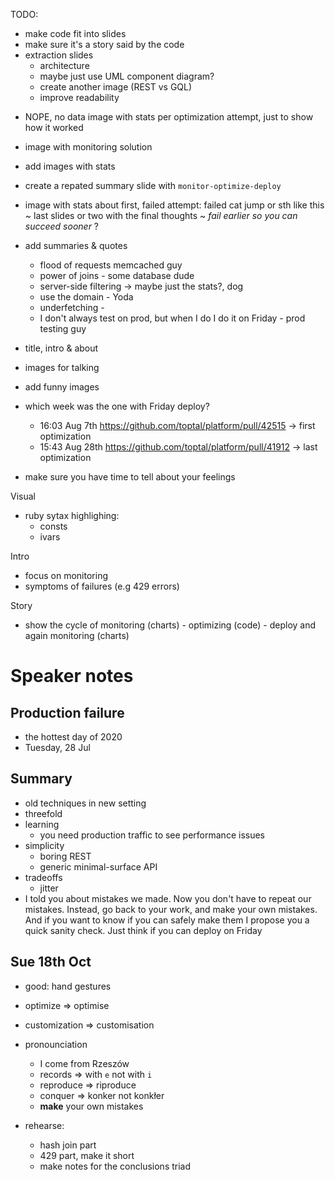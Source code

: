 TODO:

+ make code fit into slides
+ make sure it's a story said by the code
+ extraction slides
  +  architecture
    + maybe just use UML component diagram?
    + create another image (REST vs GQL)
    + improve readability
- NOPE, no data image with stats per optimization attempt, just to show how it worked
+ image with monitoring solution


+ add images with stats
+ create a repated summary slide with `monitor-optimize-deploy`

* image with stats about first, failed attempt: failed cat jump or sth like this
~ last slides or two with the final thoughts
  ~ _fail earlier so you can succeed sooner_ ?
+ add summaries & quotes
  + flood of requests  memcached guy
  + power of joins - some database dude
  + server-side filtering -> maybe just the stats?, dog
  + use the domain  - Yoda
  + underfetching -
  + I don't always test on prod, but when I do I do it on Friday - prod testing guy
+ title, intro & about
+ images for talking
+ add funny images

+ which week was the one with Friday deploy?
  * 16:03 Aug 7th https://github.com/toptal/platform/pull/42515 -> first optimization
  * 15:43 Aug 28th https://github.com/toptal/platform/pull/41912 -> last optimization
* make sure you have time to tell about your feelings

Visual
* ruby sytax highlighing:
  * consts
  * ivars


Intro
+ focus on monitoring
+ symptoms of failures (e.g 429 errors)

Story
* show the cycle of monitoring (charts) - optimizing (code) - deploy and again monitoring (charts)

# Speaker notes

## Production failure
  * the hottest day of 2020
  * Tuesday, 28 Jul

## Summary
  * old techniques in new setting
  * threefold
  * learning
    * you need production traffic to see performance issues
  * simplicity
    * boring REST
    * generic minimal-surface API
  * tradeoffs
    * jitter
  * I told you about mistakes we made. Now you don't have to repeat our mistakes. Instead, go back to your work, and make your own mistakes. And if you want to know if you can safely make them I propose you a quick sanity check. Just think if you can deploy on Friday



## Sue 18th Oct

* good: hand gestures
* optimize => optimise
* customization => customisation
* pronounciation
  * I come from Rzeszów
  * records => with `e` not with `i`
  * reproduce => riproduce
  * conquer => konker not konkłer
  * **make** your own mistakes

* rehearse:
  * hash join part
  * 429 part, make it short
  * make notes for the conclusions triad
